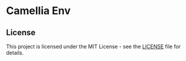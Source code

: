 # Camellia Env

## License

This project is licensed under the MIT License - see the [LICENSE](../../LICENSE) file for details.
